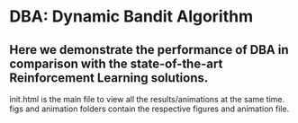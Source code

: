 # DBA: Dynamic Bandit Algorithm
## Here we demonstrate the performance of DBA in comparison with the state-of-the-art Reinforcement Learning solutions.
init.html is the main file to view all the results/animations at the same time.
figs and animation folders contain the respective figures and animation file.
